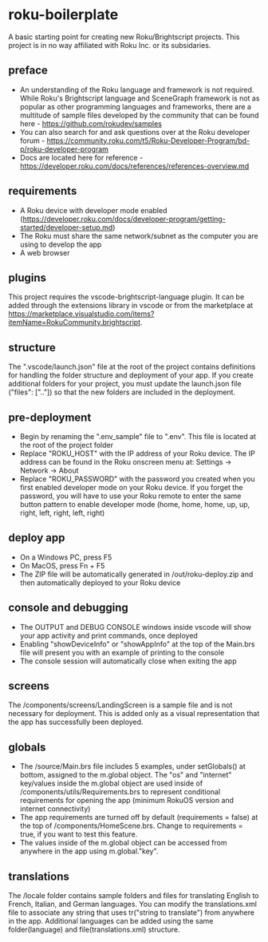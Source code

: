 # roku-boilerplate
A basic starting point for creating new Roku/Brightscript projects. This project is in no way affiliated with Roku Inc. or its subsidaries.

## preface
 - An understanding of the Roku language and framework is not required. While Roku's Brightscript language and SceneGraph framework is not as popular as other programming languages and frameworks, there are a multitude of sample files developed by the community that can be found here - https://github.com/rokudev/samples
 - You can also search for and ask questions over at the Roku developer forum - https://community.roku.com/t5/Roku-Developer-Program/bd-p/roku-developer-program
 - Docs are located here for reference - https://developer.roku.com/docs/references/references-overview.md

## requirements
 - A Roku device with developer mode enabled (https://developer.roku.com/docs/developer-program/getting-started/developer-setup.md)
 - The Roku must share the same network/subnet as the computer you are using to develop the app
 - A web browser

## plugins
This project requires the vscode-brightscript-language plugin. It can be added through the extensions library in vscode or from the marketplace at https://marketplace.visualstudio.com/items?itemName=RokuCommunity.brightscript.

## structure
The ".vscode/launch.json" file at the root of the project contains definitions for handling the folder structure and deployment of your app. If you create additional folders for your project, you must update the launch.json file ("files": [".."]) so that the new folders are included in the deployment.

## pre-deployment
 - Begin by renaming the ".env_sample" file to ".env". This file is located at the root of the project folder
 - Replace "ROKU_HOST" with the IP address of your Roku device. The IP address can be found in the Roku onscreen menu at:  Settings -> Network -> About
 - Replace "ROKU_PASSWORD" with the password you created when you first enabled developer mode on your Roku device. If you forget the password, you will have to use your Roku remote to enter the same button pattern to enable developer mode (home, home, home, up, up, right, left, right, left, right)

## deploy app
 - On a Windows PC, press F5
 - On MacOS, press Fn + F5
 - The ZIP file will be automatically generated in /out/roku-deploy.zip and then automatically deployed to your Roku device

## console and debugging
 - The OUTPUT and DEBUG CONSOLE windows inside vscode will show your app activity and print commands, once deployed
 - Enabling "showDeviceInfo" or "showAppInfo" at the top of the Main.brs file will present you with an example of printing to the console
 - The console session will automatically close when exiting the app

## screens
The /components/screens/LandingScreen is a sample file and is not necessary for deployment. This is added only as a visual representation that the app has successfully been deployed.

## globals
 - The /source/Main.brs file includes 5 examples, under setGlobals() at bottom, assigned to the m.global object. The "os" and "internet" key/values inside the m.global object are used inside of /components/utils/Requirements.brs to represent conditional requirements for opening the app (minimum RokuOS version and internet connectivity)
 - The app requirements are turned off by default (requirements = false) at the top of /components/HomeScene.brs. Change to requirements = true, if you want to test this feature.
 - The values inside of the m.global object can be accessed from anywhere in the app using m.global."key". 

## translations
The /locale folder contains sample folders and files for translating English to French, Italian, and German languages. You can modify the translations.xml file to associate any string that uses tr("string to translate") from anywhere in the app. Additional languages can be added using the same folder(language) and file(translations.xml) structure.